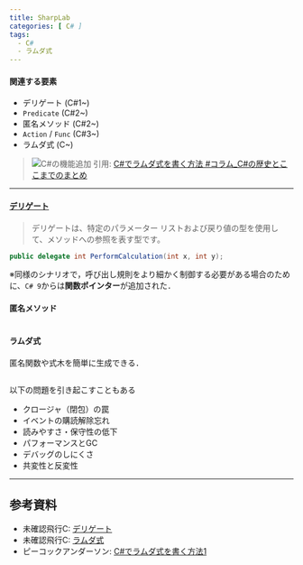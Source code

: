 ```yaml
---
title: SharpLab
categories: [ C# ]
tags:
  - C#
  - ラムダ式
---
```




#### 関連する要素
- デリゲート (C#1~)
- `Predicate` (C#2~)
- 匿名メソッド (C#2~)
- `Action` / `Func` (C#3~)
- ラムダ式 (C~)

> ![C#の機能追加](https://anderson02.com/wp-content/uploads/2022/07/1-30.png)
> 引用: [C#でラムダ式を書く方法 #コラム_C#の歴史とここまでのまとめ](https://anderson02.com/cs/lambda/lambdacolumn/)





---

#### [デリゲート][MS デリゲート]
> デリゲートは、特定のパラメーター リストおよび戻り値の型を使用して、メソッドへの参照を表す型です。 

```cs
public delegate int PerformCalculation(int x, int y);
```

※同様のシナリオで，呼び出し規則をより細かく制御する必要がある場合のために、`C# 9`からは**関数ポインター**が追加された．

#### 匿名メソッド

```cs
```

#### ラムダ式

匿名関数や式木を簡単に生成できる．

```cs
```

以下の問題を引き起こすこともある
- クロージャ（閉包）の罠
- イベントの購読解除忘れ
- 読みやすさ・保守性の低下
- パフォーマンスとGC
- デバッグのしにくさ
- 共変性と反変性




---
## 参考資料
- 未確認飛行C: [デリゲート](https://ufcpp.net/study/csharp/sp_delegate.html)
- 未確認飛行C: [ラムダ式](https://ufcpp.net/study/csharp/sp3_lambda.html)
- ピーコックアンダーソン: [C#でラムダ式を書く方法1](https://anderson02.com/category/cs/lambda/)




<!-- Link -->
[MS デリゲート]: https://learn.microsoft.com/ja-jp/dotnet/csharp/programming-guide/delegates/?view=netframework-4.7.2
[MS 関数ポインター]: https://learn.microsoft.com/ja-jp/dotnet/csharp/language-reference/proposals/csharp-9.0/function-pointers

